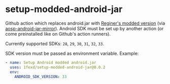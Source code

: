 # setup-modded-android-jar

Github action which replaces android.jar with [Reginer's modded version](https://github.com/Reginer/aosp-android-jar) (via [aosp-android-jar-mirror](https://github.com/1fexd/aosp-android-jar-mirror)). Android SDK must be set up by another action (or come preinstalled like on Github's action runners).

Currently supported SDKs: `28`, `29`, `30`, `31`, `32`, `33`.

SDK version must be passed as environment variable. Example:

```yaml
- name: Setup Android modded android.jar
  uses: 1fexd/setup-modded-android-jar@0.0.2
  env:
    ANDROID_SDK_VERSION: 33
```
